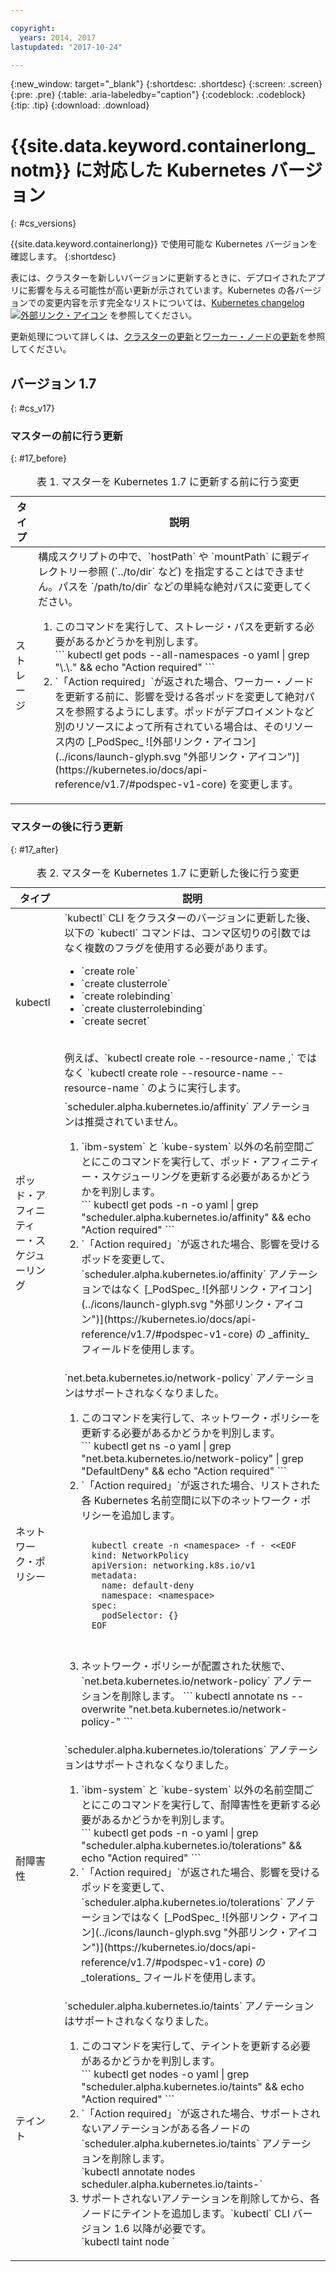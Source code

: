 ```yaml
---

copyright:
  years: 2014, 2017
lastupdated: "2017-10-24"

---
```


{:new_window: target="_blank"}
{:shortdesc: .shortdesc}
{:screen: .screen}
{:pre: .pre}
{:table: .aria-labeledby="caption"}
{:codeblock: .codeblock}
{:tip: .tip}
{:download: .download}

# {{site.data.keyword.containerlong_notm}} に対応した Kubernetes バージョン
{: #cs_versions}

{{site.data.keyword.containerlong}} で使用可能な Kubernetes バージョンを確認します。
{:shortdesc}

表には、クラスターを新しいバージョンに更新するときに、デプロイされたアプリに影響を与える可能性が高い更新が示されています。Kubernetes の各バージョンでの変更内容を示す完全なリストについては、[Kubernetes changelog ![外部リンク・アイコン](../icons/launch-glyph.svg "外部リンク・アイコン")](https://github.com/kubernetes/kubernetes/blob/master/CHANGELOG.md) を参照してください。

更新処理について詳しくは、[クラスターの更新](cs_cluster.html#cs_cluster_update)と[ワーカー・ノードの更新](cs_cluster.html#cs_cluster_worker_update)を参照してください。



## バージョン 1.7
{: #cs_v17}

### マスターの前に行う更新
{: #17_before}

<table summary="バージョン 1.7 と 1.6 の Kubernetes の更新">
<caption>表 1. マスターを Kubernetes 1.7 に更新する前に行う変更</caption>
<thead>
<tr>
<th>タイプ</th>
<th>説明</tr>
</thead>
<tbody>
<tr>
<td>ストレージ</td>
<td>構成スクリプトの中で、`hostPath` や `mountPath` に親ディレクトリー参照 (`../to/dir` など) を指定することはできません。パスを `/path/to/dir` などの単純な絶対パスに変更してください。
<ol>
  <li>このコマンドを実行して、ストレージ・パスを更新する必要があるかどうかを判別します。</br>
  ```
  kubectl get pods --all-namespaces -o yaml | grep "\.\." && echo "Action required"
  ```
  </br>

  <li>`「Action required」`が返された場合、ワーカー・ノードを更新する前に、影響を受ける各ポッドを変更して絶対パスを参照するようにします。ポッドがデプロイメントなど別のリソースによって所有されている場合は、そのリソース内の [_PodSpec_ ![外部リンク・アイコン](../icons/launch-glyph.svg "外部リンク・アイコン")](https://kubernetes.io/docs/api-reference/v1.7/#podspec-v1-core) を変更します。
</ol>
</td>
</tr>
</tbody>
</table>

### マスターの後に行う更新
{: #17_after}

<table summary="バージョン 1.7 と 1.6 の Kubernetes の更新">
<caption>表 2. マスターを Kubernetes 1.7 に更新した後に行う変更</caption>
<thead>
<tr>
<th>タイプ</th>
<th>説明</tr>
</thead>
<tbod>
<tr>
<td>kubectl</td>
<td>`kubectl` CLI をクラスターのバージョンに更新した後、以下の `kubectl` コマンドは、コンマ区切りの引数ではなく複数のフラグを使用する必要があります。<ul>
 <li>`create role`
 <li>`create clusterrole`
 <li>`create rolebinding`
 <li>`create clusterrolebinding`
 <li>`create secret`
 </ul>
</br>  例えば、`kubectl create role --resource-name <x>,<y>` ではなく `kubectl create role --resource-name <x> --resource-name <y>` のように実行します。</td>
</tr>
<tr>
<td>ポッド・アフィニティー・スケジューリング</td>
<td> `scheduler.alpha.kubernetes.io/affinity` アノテーションは推奨されていません。
<ol>
  <li>`ibm-system` と `kube-system` 以外の名前空間ごとにこのコマンドを実行して、ポッド・アフィニティー・スケジューリングを更新する必要があるかどうかを判別します。</br>
  ```
  kubectl get pods -n <namespace> -o yaml | grep "scheduler.alpha.kubernetes.io/affinity" && echo "Action required"
  ```
  </br>
  <li>`「Action required」`が返された場合、影響を受けるポッドを変更して、`scheduler.alpha.kubernetes.io/affinity` アノテーションではなく [_PodSpec_ ![外部リンク・アイコン](../icons/launch-glyph.svg "外部リンク・アイコン")](https://kubernetes.io/docs/api-reference/v1.7/#podspec-v1-core) の _affinity_ フィールドを使用します。
</ol>
</tr>
<tr>
<td>ネットワーク・ポリシー</td>
<td>`net.beta.kubernetes.io/network-policy` アノテーションはサポートされなくなりました。
<ol>
  <li>このコマンドを実行して、ネットワーク・ポリシーを更新する必要があるかどうかを判別します。</br>
  ```
  kubectl get ns -o yaml | grep "net.beta.kubernetes.io/network-policy" | grep "DefaultDeny" && echo "Action required"
  ```
  <li>`「Action required」`が返された場合、リストされた各 Kubernetes 名前空間に以下のネットワーク・ポリシーを追加します。</br>

  <pre class="codeblock">
  <code>
  kubectl create -n &lt;namespace&gt; -f - &lt;&lt;EOF
  kind: NetworkPolicy
  apiVersion: networking.k8s.io/v1
  metadata:
    name: default-deny
    namespace: &lt;namespace&gt;
  spec:
    podSelector: {}
  EOF
  </code>
  </pre>

  <li> ネットワーク・ポリシーが配置された状態で、`net.beta.kubernetes.io/network-policy` アノテーションを削除します。
  ```
  kubectl annotate ns <namespace> --overwrite "net.beta.kubernetes.io/network-policy-"
  ```
  </ol>
</tr>
<tr>
<td>耐障害性</td>
<td>`scheduler.alpha.kubernetes.io/tolerations` アノテーションはサポートされなくなりました。
<ol>
  <li>`ibm-system` と `kube-system` 以外の名前空間ごとにこのコマンドを実行して、耐障害性を更新する必要があるかどうかを判別します。</br>
  ```
  kubectl get pods -n <namespace> -o yaml | grep "scheduler.alpha.kubernetes.io/tolerations" && echo "Action required"
  ```
  </br>

  <li>`「Action required」`が返された場合、影響を受けるポッドを変更して、`scheduler.alpha.kubernetes.io/tolerations` アノテーションではなく [_PodSpec_ ![外部リンク・アイコン](../icons/launch-glyph.svg "外部リンク・アイコン")](https://kubernetes.io/docs/api-reference/v1.7/#podspec-v1-core) の _tolerations_ フィールドを使用します。
</ol>
</tr>
<tr>
<td>テイント</td>
<td>`scheduler.alpha.kubernetes.io/taints` アノテーションはサポートされなくなりました。
<ol>
  <li>このコマンドを実行して、テイントを更新する必要があるかどうかを判別します。</br>
  ```
  kubectl get nodes -o yaml | grep "scheduler.alpha.kubernetes.io/taints" && echo "Action required"
  ```
  <li>`「Action required」`が返された場合、サポートされないアノテーションがある各ノードの `scheduler.alpha.kubernetes.io/taints` アノテーションを削除します。</br>
  `kubectl annotate nodes <node> scheduler.alpha.kubernetes.io/taints-`
  <li>サポートされないアノテーションを削除してから、各ノードにテイントを追加します。`kubectl` CLI バージョン 1.6 以降が必要です。</br>
  `kubectl taint node <node> <taint>`
  </ol>
</tr>
</tbody>
</table></staging>
  
  
